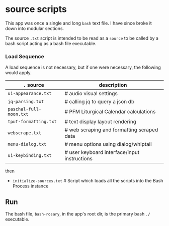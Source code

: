 # source scripts

This app was once a single and long ```bash``` text file. I have since broke it down into modular sections.

The source ```.txt``` script is intended to be read as a ```source``` to be called by a bash script acting as a bash file executable.

### Load Sequence

A load sequence is not necessary, but if one were necessary, the following would apply.

| ```.``` source | description |
| --- | --- |
|```ui-appearance.txt```  | # audio visual settings |
|```jq-parsing.txt``` | # calling jq to query a json db |
|```paschal-full-moon.txt``` | # PFM Liturgical Calendar calculations |
|```tput-formatting.txt``` | # text display layout rendering |
|```webscrape.txt``` | # web scraping and formatting scraped data |
|```menu-dialog.txt``` | # menu options using dialog/whiptail |
|```ui-keybinding.txt``` | # user keyboard interface/input instructions |

then

* ```initialize-sources.txt``` # Script which loads all the scripts into the Bash Process instance

## Run

The bash file, ```bash-rosary```, in the app's root dir, is the primary bash ```./``` executable.
